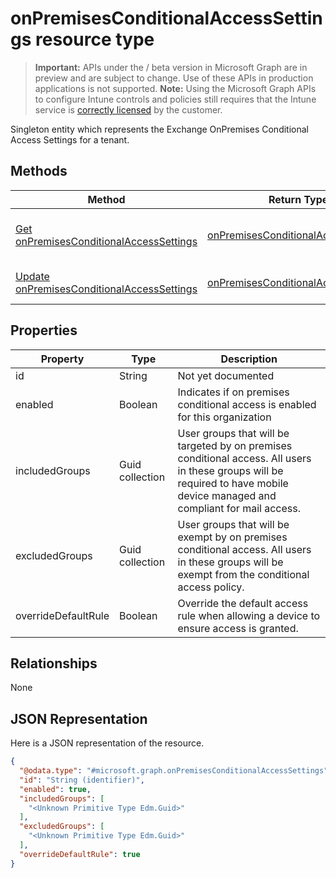 ﻿# onPremisesConditionalAccessSettings resource type

> **Important:** APIs under the / beta version in Microsoft Graph are in preview and are subject to change. Use of these APIs in production applications is not supported.
> **Note:** Using the Microsoft Graph APIs to configure Intune controls and policies still requires that the Intune service is [correctly licensed](https://go.microsoft.com/fwlink/?linkid=839381) by the customer.

Singleton entity which represents the Exchange OnPremises Conditional Access Settings for a tenant.
## Methods
|Method|Return Type|Description|
|---|---|---|
|[Get onPremisesConditionalAccessSettings](../api/intune_onboarding_onpremisesconditionalaccesssettings_get.md)|[onPremisesConditionalAccessSettings](../resources/intune_onboarding_onpremisesconditionalaccesssettings.md)|Read properties and relationships of the [onPremisesConditionalAccessSettings](../resources/intune_onboarding_onpremisesconditionalaccesssettings.md) object.|
|[Update onPremisesConditionalAccessSettings](../api/intune_onboarding_onpremisesconditionalaccesssettings_update.md)|[onPremisesConditionalAccessSettings](../resources/intune_onboarding_onpremisesconditionalaccesssettings.md)|Update the properties of a [onPremisesConditionalAccessSettings](../resources/intune_onboarding_onpremisesconditionalaccesssettings.md) object.|

## Properties
|Property|Type|Description|
|---|---|---|
|id|String|Not yet documented|
|enabled|Boolean|Indicates if on premises conditional access is enabled for this organization|
|includedGroups|Guid collection|User groups that will be targeted by on premises conditional access. All users in these groups will be required to have mobile device managed and compliant for mail access.|
|excludedGroups|Guid collection|User groups that will be exempt by on premises conditional access. All users in these groups will be exempt from the conditional access policy.|
|overrideDefaultRule|Boolean|Override the default access rule when allowing a device to ensure access is granted.|

## Relationships
None
## JSON Representation
Here is a JSON representation of the resource.
<!-- {
  "blockType": "resource",
  "keyProperty": "id",
  "@odata.type": "microsoft.graph.onPremisesConditionalAccessSettings"
}
-->
```json
{
  "@odata.type": "#microsoft.graph.onPremisesConditionalAccessSettings",
  "id": "String (identifier)",
  "enabled": true,
  "includedGroups": [
    "<Unknown Primitive Type Edm.Guid>"
  ],
  "excludedGroups": [
    "<Unknown Primitive Type Edm.Guid>"
  ],
  "overrideDefaultRule": true
}
```



